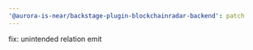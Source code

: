```yaml
---
'@aurora-is-near/backstage-plugin-blockchainradar-backend': patch
---
```


fix: unintended relation emit
